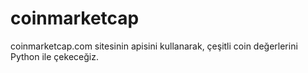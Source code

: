 # coinmarketcap

coinmarketcap.com sitesinin apisini kullanarak, çeşitli coin değerlerini Python ile çekeceğiz.
